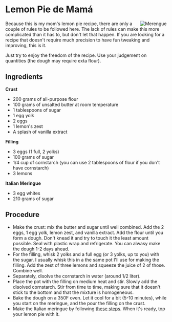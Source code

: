 # Lemon Pie de Mamá

<img src="LemonPie.jpg" alt="Merengue" class="food-image"
align ="right">

Because this is my mom's lemon pie recipe, there are only a couple of rules to be followed here. The lack of rules can make this more complicated than it has to, but don't let that happen. If you are looking for a recipe that doesn't require much precision to have fun tweaking and improving, this is it. 

Just try to enjoy the freedom of the recipe. Use your judgement on quantities (the dough may require exta flour).

## Ingredients
**Crust**
- 200 grams of all-purpose flour
- 100 grams of unsalted butter at room temperature
- 1 tablespoons of sugar
- 1 egg yolk
- 2 eggs
- 1 lemon's zest
- A splash of vanilla extract

**Filling**
- 3 eggs (1 full, 2 yolks)
- 100 grams of sugar
- 1/4 cup of cornstarch (you can use 2 tablespoons of flour if you don't have cornstarch)
- 3 lemons 

**Italian Meringue**
- 3 egg whites 
- 210 grams of sugar

## Procedure
- Make the crust: mix the butter and sugar until well combined. Add the 2 eggs, 1 egg yolk, lemon zest, and vanilla extract. Add the flour until you form a dough. Don't knead it and try to touch it the least amount possible. Seal with plastic wrap and refrigerate. You can alwasy make the dough 1-2 days ahead.
- For the filling, whisk 2 yolks and a full egg (or 3 yolks, up to you) with the sugar. I usually whisk this in a the same pot I'll use for making the filling. Add the zest of three lemons and squeeze the juice of 2 of those. Combine well.
- Separately, disolve the cornstarch in water (around 1/2 liter). 
- Place the pot with the filling on medium heat and stir. Slowly add the disolved cornstarch. Stir from time to time, making sure that it doesn't stick to the bottom and that the mixture is homogeneous.
- Bake the dough on a 350F oven. Let it cool for a bit (5-10 minutes), while you start on the meringue, and the pour the filling on the crust.
- Make the Italian meringue by following [these steps](MerengueItaliano). When it's ready, top your lemon pie with it.


